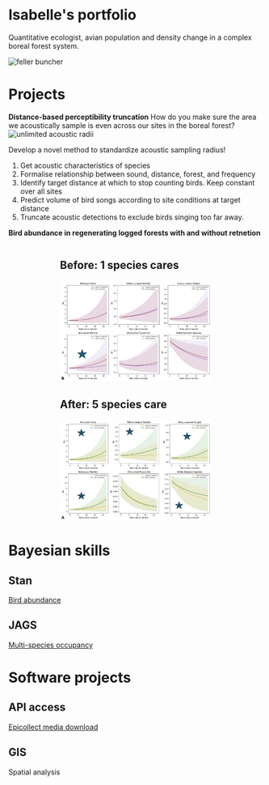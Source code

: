 # Isabelle's portfolio 

Quantitative ecologist, avian population and density change in a complex boreal forest system.


<img src="images/feller_buncher.jpg" alt="feller buncher" width="300" height="400">

# Projects
**Distance-based perceptibility truncation**
How do you make sure the area we acoustically sample is even across our sites in the boreal forest?
![unlimited acoustic radii](images/retenion_uneven_sample.png)

Develop a novel method to standardize acoustic sampling radius!
1. Get acoustic characteristics of species
2. Formalise relationship between sound, distance, forest, and frequency
3. Identify target distance at which to stop counting birds. Keep constant over all sites
4. Predict volume of bird songs according to site conditions at target distance
5. Truncate acoustic detections to exclude birds singing too far away.


**Bird abundance in regenerating logged forests with and without retnetion**

<div style="display: flex; justify-content: space-around; align-items: flex-start; flex-wrap: wrap;">
  <div>
    <h2><strong>Before: 1 species cares</strong></h2>
    <img src="images/before.png" alt="Before" width="300px">
  </div>
  <div>
    <h2><strong>After: 5 species care</strong></h2>
    <img src="images/after.png" alt="After" width="300px">
  </div>
</div>


# Bayesian skills

## Stan
[Bird abundance](https://github.com/IsabelleLebTay/AbundanceConditionalOccupancy)

## JAGS
[Multi-species occupancy](https://github.com/IsabelleLebTay/Retention-Community/blob/main/1_Script/community/occupancy_limited_percept.Rmd)

# Software projects
## API access
[Epicollect media download](https://github.com/IsabelleLebTay/IsabelleLebTay.github.io/blob/main/1.%20Scripts/python/Epicollect_media_request.py)


## GIS

Spatial analysis

